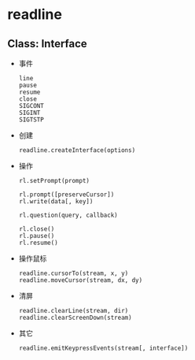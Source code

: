 # readline

## Class: Interface

*   事件

    ```
    line
    pause
    resume
    close
    SIGCONT
    SIGINT
    SIGTSTP
    ```

*   创建

    ```
    readline.createInterface(options)
    ```

*   操作

    ```
    rl.setPrompt(prompt)

    rl.prompt([preserveCursor])
    rl.write(data[, key])

    rl.question(query, callback)

    rl.close()
    rl.pause()
    rl.resume()
    ```

*   操作鼠标

    ```
    readline.cursorTo(stream, x, y)
    readline.moveCursor(stream, dx, dy)
    ```

*   清屏

    ```
    readline.clearLine(stream, dir)
    readline.clearScreenDown(stream)
    ```

*   其它

    ```
    readline.emitKeypressEvents(stream[, interface])
    ```

